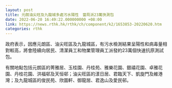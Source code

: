 ```yaml
---
layout: post
title: 元朗油尖旺及九龍城多處污水陽性　當局派23萬快測包
date: 2022-06-20 16:49:22.000000000 +08:00
link: https://news.rthk.hk/rthk/ch/component/k2/1653853-20220620.htm
categories: rthk
---
```


政府表示，因應元朗區、油尖旺區及九龍城區，有污水檢測結果呈陽性和病毒量相對較高，將會陸續向居民、清潔員工和物業管理員工派發約23萬個快速抗原測試包。
 
有關地點包括元朗區的菁雅居、玉桂園、丹桂苑、雅樂花園、銀禧花園、卓雅花園、丹桂花園、洪福邨及天恒邨；油尖旺區的漾日居、君臨天下、凱旋門及維港灣；及九龍城區的俊民苑、欣圖軒、御龍居、君逸山及愛民邨。
